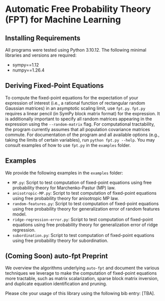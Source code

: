 # Automatic Free Probability Theory (FPT) for Machine Learning

## Installing Requirements
All programs were tested using Python 3.10.12. The following minimal libraries and versions are required:
- sympy==1.12
- numpy==1.26.4


## Deriving Fixed-Point Equations
To compute the fixed-point equations for the expectation of your expression of interest (i.e., a rational function of rectangular random Gaussian matrices) in an asymptotic scaling limit, use `fpt.py`. `fpt.py` requires a linear pencil (in SymPy block matrix format) for the expression. It is additionally important to specify all random matrices appearing in the expression using the `--random-matrix` flag. For computational tractability, the program currently assumes that all population covariance matrices commute. For documentation of the program and all available options (e.g., taking the limits of certain variables), run `python fpt.py --help`. You may consult examples of how to use `fpt.py` in the `examples` folder.

## Examples

We provide the following examples in the `examples` folder:

- `MP.py`: Script to test computation of fixed-point equations using free probability theory for Marchenko-Pastur (MP) law.
- `anisotropic-MP.py`: Script to test computation of fixed-point equations using free probability theory for anisotropic MP law.
- `random-features.py`: Script to test computation of fixed-point equations using free probability theory for generalization error of random features model.
- `ridge-regression-error.py`: Script to test computation of fixed-point equations using free probability theory for generalization error of ridge regression.
- `subordination.py`: Script to test computation of fixed-point equations using free probability theory for subordination.

## (Coming Soon) auto-fpt Preprint

We overview the algorithms underlying `auto-fpt` and document the various techniques we leverage to make the computation of fixed-point equations more tractable, such as matrix scalarization, sparse block matrix inversion, and duplicate equation identification and pruning.

Please cite your usage of this library using the following bib entry: [TBA].
